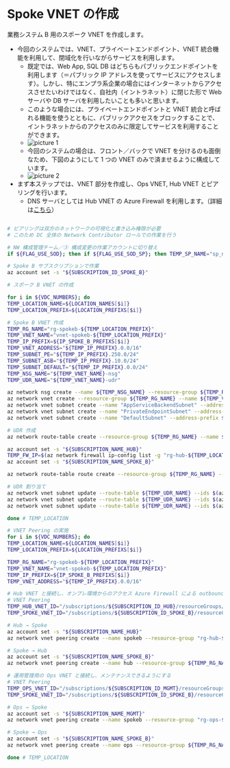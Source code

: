 # Spoke VNET の作成

業務システム B 用のスポーク VNET を作成します。

- 今回のシステムでは、VNET、プライベートエンドポイント、VNET 統合機能を利用して、閉域化を行いながらサービスを利用します。
  - 既定では、Web App, SQL DB はどちらもパブリックエンドポイントを利用します（＝パブリック IP アドレスを使ってサービスにアクセスします）。しかし、特にエンプラ系企業の場合にはインターネットからアクセスさせたいわけではなく、自社内（イントラネット）に閉じた形で Web サーバや DB サーバを利用したいことも多いと思います。
  - このような場合には、プライベートエンドポイントと VNET 統合と呼ばれる機能を使うとともに、パブリックアクセスをブロックすることで、イントラネットからのアクセスのみに限定してサービスを利用することができます。
  - ![picture 1](./images/f757ae1d8abfc771f8c5a01bd35899e70f820de91cd1f1f77625f20678183d5c.png)  
  - 今回のシステムの場合は、フロント／バックで VNET を分けるのも面倒なため、下図のようにして 1 つの VNET のみで済ませるように構成しています。
  - ![picture 2](./images/e5bef1763ab87d396a5f451ac5fb2533c0af3ce3f3c00bb4f337d432e986296b.png)  
- まず本ステップでは、VNET 部分を作成し、Ops VNET, Hub VNET とピアリングを行います。
  - DNS サーバとしては Hub VNET の Azure Firewall を利用します。（詳細は[こちら](/04.%E7%AE%A1%E7%90%86%E5%9F%BA%E7%9B%A4%E3%81%AE%E6%A7%8B%E6%88%90%E8%A8%AD%E5%AE%9A/04_03_PrivateDNSZones%E3%81%AE%E4%BD%9C%E6%88%90.md)）

```bash

# ピアリングは双方のネットワークの可視化と書き込み権限が必要
# このため DC 全体の Network Contributor ロールでの作業を行う

# NW 構成管理チーム／③ 構成変更の作業アカウントに切り替え
if ${FLAG_USE_SOD}; then if ${FLAG_USE_SOD_SP}; then TEMP_SP_NAME="sp_nw_change"; az login --service-principal --username ${SP_APP_IDS[${TEMP_SP_NAME}]} --password '${SP_PWDS[${TEMP_SP_NAME}]}' --tenant ${PRIMARY_DOMAIN_NAME} --allow-no-subscriptions; else az account clear; az login -u "user_nw_change@${PRIMARY_DOMAIN_NAME}" -p "${ADMIN_PASSWORD}"; fi; fi

# Spoke B サブスクリプションで作業
az account set -s "${SUBSCRIPTION_ID_SPOKE_B}"

# スポーク B VNET の作成

for i in ${VDC_NUMBERS}; do
TEMP_LOCATION_NAME=${LOCATION_NAMES[$i]}
TEMP_LOCATION_PREFIX=${LOCATION_PREFIXS[$i]}

# Spoke B VNET 作成
TEMP_RG_NAME="rg-spokeb-${TEMP_LOCATION_PREFIX}"
TEMP_VNET_NAME="vnet-spokeb-${TEMP_LOCATION_PREFIX}"
TEMP_IP_PREFIX=${IP_SPOKE_B_PREFIXS[$i]}
TEMP_VNET_ADDRESS="${TEMP_IP_PREFIX}.0.0/16"
TEMP_SUBNET_PE="${TEMP_IP_PREFIX}.250.0/24"
TEMP_SUBNET_ASB="${TEMP_IP_PREFIX}.10.0/24"
TEMP_SUBNET_DEFAULT="${TEMP_IP_PREFIX}.0.0/24"
TEMP_NSG_NAME="${TEMP_VNET_NAME}-nsg"
TEMP_UDR_NAME="${TEMP_VNET_NAME}-udr"

az network nsg create --name ${TEMP_NSG_NAME} --resource-group ${TEMP_RG_NAME}
az network vnet create --resource-group ${TEMP_RG_NAME} --name ${TEMP_VNET_NAME} --address-prefixes ${TEMP_VNET_ADDRESS}
az network vnet subnet create --name "AppServiceBackendSubnet" --address-prefix ${TEMP_SUBNET_ASB} --resource-group ${TEMP_RG_NAME} --vnet-name ${TEMP_VNET_NAME} --nsg ${TEMP_NSG_NAME}
az network vnet subnet create --name "PrivateEndpointSubnet" --address-prefix ${TEMP_SUBNET_PE} --resource-group ${TEMP_RG_NAME} --vnet-name ${TEMP_VNET_NAME} --nsg ${TEMP_NSG_NAME}
az network vnet subnet create --name "DefaultSubnet" --address-prefix ${TEMP_SUBNET_DEFAULT} --resource-group ${TEMP_RG_NAME} --vnet-name ${TEMP_VNET_NAME} --nsg ${TEMP_NSG_NAME}

# UDR 作成
az network route-table create --resource-group ${TEMP_RG_NAME} --name ${TEMP_UDR_NAME}

az account set -s "${SUBSCRIPTION_NAME_HUB}"
TEMP_FW_IP=$(az network firewall ip-config list -g "rg-hub-${TEMP_LOCATION_PREFIX}" -f "fw-hub-${TEMP_LOCATION_PREFIX}" --query "[0].privateIpAddress" --output tsv)
az account set -s "${SUBSCRIPTION_NAME_SPOKE_B}"

az network route-table route create --resource-group ${TEMP_RG_NAME} --name default --route-table-name ${TEMP_UDR_NAME} --address-prefix 0.0.0.0/0 --next-hop-type VirtualAppliance --next-hop-ip-address ${TEMP_FW_IP}

# UDR 割り当て
az network vnet subnet update --route-table ${TEMP_UDR_NAME} --ids $(az network vnet subnet show --resource-group ${TEMP_RG_NAME} --vnet-name $TEMP_VNET_NAME --name "AppServiceBackendSubnet" --query id -o tsv)
az network vnet subnet update --route-table ${TEMP_UDR_NAME} --ids $(az network vnet subnet show --resource-group ${TEMP_RG_NAME} --vnet-name $TEMP_VNET_NAME --name "DefaultSubnet" --query id -o tsv)
az network vnet subnet update --route-table ${TEMP_UDR_NAME} --ids $(az network vnet subnet show --resource-group ${TEMP_RG_NAME} --vnet-name $TEMP_VNET_NAME --name "PrivateEndpointSubnet" --query id -o tsv)

done # TEMP_LOCATION

# VNET Peering の実施
for i in ${VDC_NUMBERS}; do
TEMP_LOCATION_NAME=${LOCATION_NAMES[$i]}
TEMP_LOCATION_PREFIX=${LOCATION_PREFIXS[$i]}

TEMP_RG_NAME="rg-spokeb-${TEMP_LOCATION_PREFIX}"
TEMP_VNET_NAME="vnet-spokeb-${TEMP_LOCATION_PREFIX}"
TEMP_IP_PREFIX=${IP_SPOKE_B_PREFIXS[$i]}
TEMP_VNET_ADDRESS="${TEMP_IP_PREFIX}.0.0/16"

# Hub VNET と接続し、オンプレ環境からのアクセス Azure Firewall による outbound アクセスができるようにする
# VNET Peering
TEMP_HUB_VNET_ID="/subscriptions/${SUBSCRIPTION_ID_HUB}/resourceGroups/rg-hub-${TEMP_LOCATION_PREFIX}/providers/Microsoft.Network/virtualNetworks/vnet-hub-${TEMP_LOCATION_PREFIX}"
TEMP_SPOKE_VNET_ID="/subscriptions/${SUBSCRIPTION_ID_SPOKE_B}/resourceGroups/${TEMP_RG_NAME}/providers/Microsoft.Network/virtualNetworks/${TEMP_VNET_NAME}"

# Hub → Spoke
az account set -s "${SUBSCRIPTION_NAME_HUB}"
az network vnet peering create --name spokeb --resource-group "rg-hub-${TEMP_LOCATION_PREFIX}" --vnet-name "vnet-hub-${TEMP_LOCATION_PREFIX}" --remote-vnet $TEMP_SPOKE_VNET_ID --allow-vnet-access

# Spoke → Hub
az account set -s "${SUBSCRIPTION_NAME_SPOKE_B}"
az network vnet peering create --name hub --resource-group ${TEMP_RG_NAME} --vnet-name ${TEMP_VNET_NAME} --remote-vnet $TEMP_HUB_VNET_ID --allow-vnet-access

# 運用管理用の Ops VNET と接続し、メンテナンスできるようにする
# VNET Peering
TEMP_OPS_VNET_ID="/subscriptions/${SUBSCRIPTION_ID_MGMT}/resourceGroups/rg-ops-${TEMP_LOCATION_PREFIX}/providers/Microsoft.Network/virtualNetworks/vnet-ops-${TEMP_LOCATION_PREFIX}"
TEMP_SPOKE_VNET_ID="/subscriptions/${SUBSCRIPTION_ID_SPOKE_B}/resourceGroups/${TEMP_RG_NAME}/providers/Microsoft.Network/virtualNetworks/${TEMP_VNET_NAME}"

# Ops → Spoke
az account set -s "${SUBSCRIPTION_NAME_MGMT}"
az network vnet peering create --name spokeb --resource-group "rg-ops-${TEMP_LOCATION_PREFIX}" --vnet-name "vnet-ops-${TEMP_LOCATION_PREFIX}" --remote-vnet $TEMP_SPOKE_VNET_ID --allow-vnet-access

# Spoke → Ops
az account set -s "${SUBSCRIPTION_NAME_SPOKE_B}"
az network vnet peering create --name ops --resource-group ${TEMP_RG_NAME} --vnet-name ${TEMP_VNET_NAME} --remote-vnet $TEMP_OPS_VNET_ID --allow-vnet-access

done # TEMP_LOCATION

```

